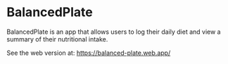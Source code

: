 # BalancedPlate

BalancedPlate is an app that allows users to log their daily diet and view a summary of their nutritional intake.

See the web version at:
https://balanced-plate.web.app/
